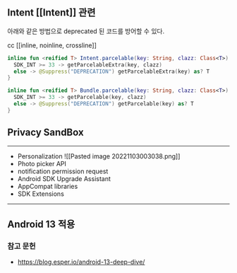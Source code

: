 ## Intent [[Intent]] 관련
아래와 같은 방법으로 deprecated 된 코드를 방어할 수 있다.

cc [[inline, noinline, crossline]]
```kotlin
inline fun <reified T> Intent.parcelable(key: String, clazz: Class<T>): T? = when {
  SDK_INT >= 33 -> getParcelableExtra(key, clazz)
  else -> @Suppress("DEPRECATION") getParcelableExtra(key) as? T
}

inline fun <reified T> Bundle.parcelable(key: String, clazz: Class<T>): T? = when {
  SDK_INT >= 33 -> getParcelable(key, clazz)
  else -> @Suppress("DEPRECATION") getParcelable(key) as? T
}
```

## Privacy SandBox 

---
- Personalization
  ![[Pasted image 20221103003038.png]]
- Photo picker API
- notification permission request
- Android SDK Upgrade Assistant
- AppCompat libraries
- SDK Extensions

---
## Android 13 적용

### 참고  문헌
- https://blog.esper.io/android-13-deep-dive/